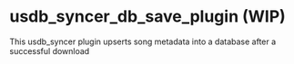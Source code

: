 # usdb_syncer_db_save_plugin (WIP)
This usdb_syncer plugin upserts song metadata into a database after a successful download

